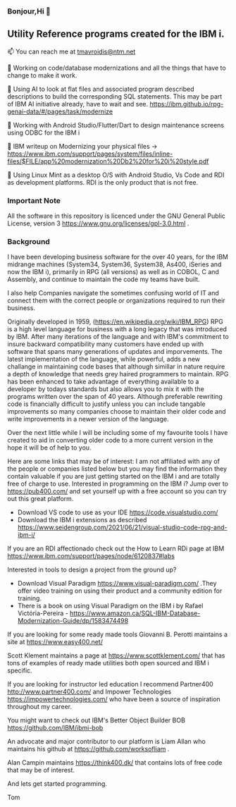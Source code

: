 <h3>Bonjour,Hi 👋 </h3> 

<h2>Utility Reference programs created for the IBM i.</h2>

📫 You can reach me at tmavroidis@ntm.net

💬 Working on code/database modernizations and all the things that have to change to make it work.

📔 Using AI to look at flat files and associated program described descriptions to build the corresponding SQL statements. This may be part of IBM AI initiative already, have to wait and see. https://ibm.github.io/rpg-genai-data/#/pages/task/modernize  

🌈 Working with Android Studio/Flutter/Dart to design maintenance screens using ODBC for the IBM i

📔 IBM writeup on Modernizing your physical files -> https://www.ibm.com/support/pages/system/files/inline-files/$FILE/app%20modernization%20Db2%20for%20i%20style.pdf

🌈 Using Linux Mint as a desktop O/S with Android Studio, Vs Code and RDI as development platforms. RDI is the only product that is not free.

<h3>Important Note</h3>

All the software in this repository is licenced under the GNU General Public License, version 3  https://www.gnu.org/licenses/gpl-3.0.html .

<h3>Background</h3>

I have been developing business software for the over 40 years, for the IBM midrange machines (System34, System36, System38, As400, iSeries and now the IBM i), primarily in RPG (all versions) as well as in COBOL, C and Assembly, and continue to maintain the code my teams have built. 

I also help Companies navigate the sometimes confusing world of IT and connect them with the correct people or organizations required to run their business. 

Originally developed in 1959, (https://en.wikipedia.org/wiki/IBM_RPG) RPG is a high level language for business with a long legacy that was introduced by IBM. After many iterations of the language and with IBM's commitment to insure backward compatibility many customers have ended up with software that spans many generations of updates and imporvements. The latest implementation of the language, while powerful,  adds a new challange in maintaining code bases that although simillar in nature require a depth of knowledge that needs grey haired programmers to maintain. RPG has been enhanced to take advantage of everything available to a developer by todays standards but also allows you to mix it with the programs written over the span of 40 years. Although preferable rewriting code is financially difficult to justify unless you can include tangable improvements so many companies choose to maintain their older code and write improvements in a newer version of the language. 

Over the next little while I will be including some of my favourite tools I have created to aid in converting older code to a more current version in the hope it will be of help to you. 

Here are some links that may be of interest: I am not affiliated with any of the people or companies listed below but you may find the information they contain valuable if you are just getting started on the IBM i and are totally free of charge to use.
Interested in programming on the IBM i?  Jump over to https://pub400.com/ and set yourself up with a free account so you can try out this great platform.
- Download VS code to use as your IDE https://code.visualstudio.com/ 
- Download the IBM i extensions as described https://www.seidengroup.com/2021/06/21/visual-studio-code-rpg-and-ibm-i/ 

If you are an RDI affectionado check out the How to Learn RDi page at IBM https://www.ibm.com/support/pages/node/6120837#labs

Interested in tools to design a project from the ground up?
- Download Visual Paradigm https://www.visual-paradigm.com/ .They offer video training on using their product and a community edition for training. 
- There is a book on using Visual Paradigm on the IBM i by Rafael Victória-Pereira - https://www.amazon.ca/SQL-IBM-Database-Modernization-Guide/dp/1583474498 

If you are looking for some ready made tools Giovanni B. Perotti maintains a site at https://www.easy400.net/

Scott Klement maintains a page at https://www.scottklement.com/ that has tons of examples of ready made utilities both open sourced and IBM i specific.

If you are looking for instructor led education I recommend Partner400  http://www.partner400.com/ and Impower Technologies https://impowertechnologies.com/  who have been a source of inspiration throughout my career.

You might want to check out IBM's Better Object Builder BOB https://github.com/IBM/ibmi-bob

An advocate and major contributor to our platform is Liam Allan who maintains his github at https://github.com/worksofliam . 

Alan Campin maintains https://think400.dk/ that contains lots of free code that may be of interest.

And lets get started programming.

Tom



<!---
tmavroidis/tmavroidis is a ✨ special ✨ repository because its `README.md` (this file) appears on your GitHub profile.
You can click the Preview link to take a look at your changes.
--->
